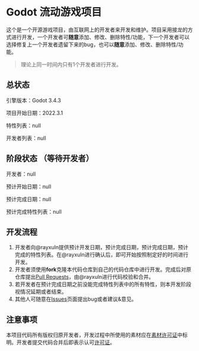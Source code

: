 # Godot 流动游戏项目

这个是一个开源游戏项目，由互联网上的开发者来开发和维护。项目采用接龙的方式进行开发，一个开发者可**随意**添加、修改、删除特性/功能，下一个开发者可以选择修复上一个开发者遗留下来的bug，也可以**随意**添加、修改、删除特性/功能。

> 理论上同一时间内只有1个开发者进行开发。

## 总状态

引擎版本：Godot 3.4.3

项目开始日期：2022.3.1

特性列表：null

开发者列表：null

## 阶段状态 （等待开发者）

开发者：null

预计开始日期：null

预计完成日期：null

预计完成特性列表：null

## 开发流程

1. 开发者向@rayxuln提供预计开发日期，预计完成日期，预计完成日期，预计完成的特性列表。在@rayxuln进行确认后，即可开始按照制定好的时间进行开发。
2. 开发者须使用**fork**克隆本代码仓库到自己的代码仓库中进行开发。完成后对原仓库提出[Pull Requests](https://github.com/rayxuln/Godot-Game-Project-By-Devs-On-The-Internet/pulls)，由@rayxuln进行代码校验和合并。
3. 若开发者在预计完成日期之前没能完成特性列表中的所有特性，则本开发阶段视情况延期或者结束。
4. 其他人可随意在[Issues](https://github.com/rayxuln/Godot-Game-Project-By-Devs-On-The-Internet/issues)页面提出bug或者建议&意见。

## 注意事项

本项目代码所有版权归原开发者，开发过程中所使用的素材应在[素材许可证](./project_management/assets_licenses.txt)中标明。开发者提交代码合并后即表示认可[许可证](./LICENSE)。